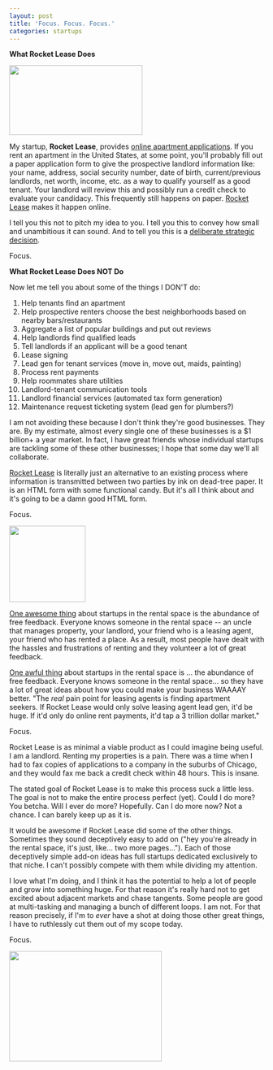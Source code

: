 ```yaml
---
layout: post
title: 'Focus. Focus. Focus.'
categories: startups
---
```


<strong>What Rocket Lease Does</strong>

<a href="http://www.rocketlease.com"><img class=" wp-image-37   alignright" title="Easy Online Rental Applications" src="http://ezliu.com/wp-content/uploads/2012/05/rl2.png" alt="" width="262" height="137" /></a>

My startup, <strong>Rocket Lease</strong>, provides <a href="http://www.rocketlease.com">online apartment applications</a>. If you rent an apartment in the United States, at some point, you'll probably fill out a paper application form to give the prospective landlord information like: your name, address, social security number, date of birth, current/previous landlords, net worth, income, etc. as a way to qualify yourself as a good tenant. Your landlord will review this and possibly run a credit check to evaluate your candidacy. This frequently still happens on paper. <a href="http://www.rocketlease.com">Rocket Lease</a> makes it happen online.

I tell you this not to pitch my idea to you. I tell you this to convey how small and unambitious it can sound. And to tell you this is a <span style="text-decoration: underline;">deliberate strategic decision</span>.

Focus.

<strong>What Rocket Lease Does NOT Do</strong>

Now let me tell you about some of the things I DON'T do:
<ol>
	<li>Help tenants find an apartment</li>
	<li>Help prospective renters choose the best neighborhoods based on nearby bars/restaurants</li>
	<li>Aggregate a list of popular buildings and put out reviews</li>
	<li>Help landlords find qualified leads</li>
	<li>Tell landlords if an applicant will be a good tenant</li>
	<li>Lease signing</li>
	<li>Lead gen for tenant services (move in, move out, maids, painting)</li>
	<li>Process rent payments</li>
	<li>Help roommates share utilities</li>
	<li>Landlord-tenant communication tools</li>
	<li>Landlord financial services (automated tax form generation)</li>
	<li>Maintenance request ticketing system (lead gen for plumbers?)</li>
</ol>
I am not avoiding these because I don't think they're good businesses. They are. By my estimate, almost every single one of these businesses is a $1 billion+ a year market. In fact, I have great friends whose individual startups are tackling some of these other businesses; I hope that some day we'll all collaborate.

<a title="Rocket Lease" href="http://www.rocketlease.com">Rocket Lease</a> is literally just an alternative to an existing process where information is transmitted between two parties by ink on dead-tree paper. It is an HTML form with some functional candy. But it's all I think about and it's going to be a damn good HTML form.

Focus.

<a href="http://ezliu.com/wp-content/uploads/2012/05/focus.jpg"><img class="alignright size-thumbnail wp-image-38" title="Focus" src="http://ezliu.com/wp-content/uploads/2012/05/focus-150x150.jpg" alt="" width="150" height="150" /></a>

<span style="text-decoration: underline;">One awesome thing</span> about startups in the rental space is the abundance of free feedback. Everyone knows someone in the rental space -- an uncle that manages property, your landlord, your friend who is a leasing agent, your friend who has rented a place. As a result, most people have dealt with the hassles and frustrations of renting and they volunteer a lot of great feedback.

<span style="text-decoration: underline;">One awful thing</span> about startups in the rental space is ... the abundance of free feedback. Everyone knows someone in the rental space... so they have a lot of great ideas about how you could make your business WAAAAY better. "The *real* pain point for leasing agents is finding apartment seekers. If Rocket Lease would only solve leasing agent lead gen, it'd be huge. If it'd only do online rent payments, it'd tap a 3 trillion dollar market."

Focus.

Rocket Lease is as minimal a viable product as I could imagine being useful. I am a landlord. Renting my properties is a pain. There was a time when I had to fax copies of applications to a company in the suburbs of Chicago, and they would fax me back a credit check within 48 hours. This is insane.

The stated goal of Rocket Lease is to make this process suck a little less. The goal is not to make the entire process perfect (yet). Could I do more? You betcha. Will I ever do more? Hopefully. Can I do more now? Not a chance. I can barely keep up as it is.

It would be awesome if Rocket Lease did some of the other things. Sometimes they sound deceptively easy to add on ("hey you're already in the rental space, it's just, like... two more pages..."). Each of those deceptively simple add-on ideas has full startups dedicated exclusively to that niche. I can't possibly compete with them while dividing my attention.

I love what I'm doing, and I think it has the potential to help a lot of people and grow into something huge. For that reason it's really hard not to get excited about adjacent markets and chase tangents. Some people are good at multi-tasking and managing a bunch of different loops. I am not. For that reason precisely, if I'm to *ever* have a shot at doing those other great things, I have to ruthlessly cut them out of my scope today.

Focus.

<a href="http://ezliu.com/wp-content/uploads/2012/05/Zen04.jpg"><img class="aligncenter size-medium wp-image-39" title="Focus" src="http://ezliu.com/wp-content/uploads/2012/05/Zen04-300x217.jpg" alt="" width="300" height="217" /></a>
